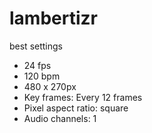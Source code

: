 # lambertizr

best settings

* 24 fps
* 120 bpm
* 480 x 270px
* Key frames: Every 12 frames
* Pixel aspect ratio: square
* Audio channels: 1

